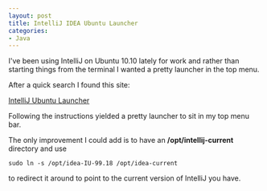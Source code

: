 ```yaml
---
layout: post
title: IntelliJ IDEA Ubuntu Launcher
categories:
- Java
---
```

I've been using IntelliJ on Ubuntu 10.10 lately for work and rather than
starting things from the terminal I wanted a pretty launcher in the top menu.

After a quick search I found this site:

[IntelliJ Ubuntu Launcher](http://www.dotkam.com/2010/06/16/intellij-idea-ubuntu-launcher/)

Following the instructions yielded a pretty launcher to sit in my top menu bar.

The only improvement I could add is to have an **/opt/intellij-current** directory and use

    sudo ln -s /opt/idea-IU-99.18 /opt/idea-current

to redirect it around to point to the current version of IntelliJ you have.
